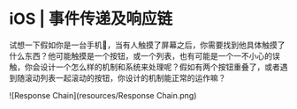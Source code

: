 # iOS | 事件传递及响应链

试想一下假如你是一台手机📱，当有人触摸了屏幕之后，你需要找到他具体触摸了什么东西？他可能触摸是一个按钮，或一个列表，也有可能是一个一不小心的误触，你会设计一个怎么样的机制和系统来处理呢？假如有两个按钮重叠了，或者遇到随滚动列表一起滚动的按钮，你设计的机制能正常的运作嘛？

![Response Chain](resources/Response Chain.png)

<!--more-->

